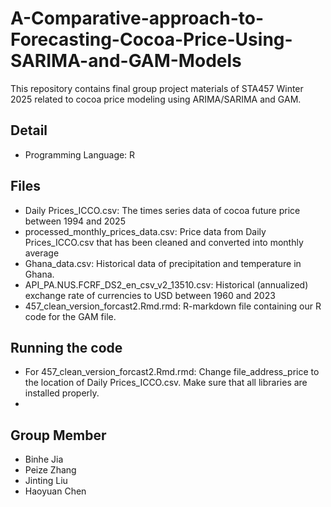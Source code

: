 # A-Comparative-approach-to-Forecasting-Cocoa-Price-Using-SARIMA-and-GAM-Models
This repository contains final group project materials of STA457 Winter 2025 related to cocoa price modeling using ARIMA/SARIMA and GAM. 

## Detail
- Programming Language: R

## Files
- Daily Prices_ICCO.csv: The times series data of cocoa future price between 1994 and 2025
- processed_monthly_prices_data.csv: Price data from Daily Prices_ICCO.csv that has been cleaned and converted into monthly average
- Ghana_data.csv: Historical data of precipitation and temperature in Ghana.
- API_PA.NUS.FCRF_DS2_en_csv_v2_13510.csv: Historical (annualized) exchange rate of currencies to USD between 1960 and 2023
- 457_clean_version_forcast2.Rmd.rmd: R-markdown file containing our R code for the GAM file.
## Running the code
- For 457_clean_version_forcast2.Rmd.rmd: Change file_address_price to the location of Daily Prices_ICCO.csv. Make sure that all libraries are installed properly.
- 
## Group Member
- Binhe Jia
- Peize Zhang
- Jinting Liu
- Haoyuan Chen
